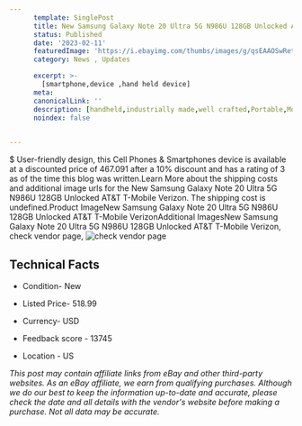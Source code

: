 ```yaml
---
      template: SinglePost
      title: New Samsung Galaxy Note 20 Ultra 5G N986U 128GB Unlocked AT&T T-Mobile Verizon
      status: Published
      date: '2023-02-11'
      featuredImage: 'https://i.ebayimg.com/thumbs/images/g/qsEAAOSwRetf65GL/s-l225.jpg'
      category: News , Updates

      excerpt: >-
        [smartphone,device ,hand held device]
      meta:
      canonicalLink: ''
      description: [handheld,industrially made,well crafted,Portable,Mobile,Compact,Convenient,Lightweight,Maneuverable,Man-portable,Miniature,Carriable,Hand-held,Light,Holdable,Transportable,Mobile device,Pocket-sized,On-the-go,Wireless,Cordless,Compact size,Convenient size, smartphone,device ,hand held device]
      noindex: false

        
---
```

$
    User-friendly design, this Cell Phones & Smartphones device is available at a discounted price of 467.091 after a 10% discount and has a rating of 3 as of the time this blog was written.Learn More about the shipping costs and additional image urls for the New Samsung Galaxy Note 20 Ultra 5G N986U 128GB Unlocked AT&T T-Mobile Verizon. The shipping cost is undefined.Product ImageNew Samsung Galaxy Note 20 Ultra 5G N986U 128GB Unlocked AT&T T-Mobile VerizonAdditional ImagesNew Samsung Galaxy Note 20 Ultra 5G N986U 128GB Unlocked AT&T T-Mobile Verizon, check vendor page, ![check vendor page](https://origin-galleryplus.ebayimg.com/ws/web/203817445969_2_0_1/225x225.jpg,https://origin-galleryplus.ebayimg.com/ws/web/203817445969_3_0_1/225x225.jpg)
    
    

 ## Technical Facts 



     
      

 - Condition- New 


      

 - Listed Price- 518.99 


      

 - Currency- USD 


      

 - Feedback score - 13745 


      

 - Location - US 


      
      

 *_This post may contain affiliate links from eBay and other third-party websites. As an eBay affiliate, we earn from qualifying purchases. Although we do our best to keep the information up-to-date and accurate, please check the date and all details with the vendor's website before making a purchase. Not all data may be accurate._*



    
    
    
    
    